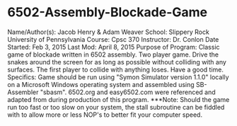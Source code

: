 # 6502-Assembly-Blockade-Game

Name/Author(s): 		Jacob Henry & Adam Weaver
School:							Slippery Rock University of Pennsylvania
Course:		  				Cpsc 370
Instructor:					Dr. Conlon
Date Started:				Feb 3, 2015
Last Mod:						April 8, 2015
Purpose of Program:	Classic game of blockade written in 6502 assembly. 
										Two player game. Drive the snakes around the screen 
										for as long as possible without colliding with any 
										surfaces. The first player to collide with anything
 										loses. Have a good time. 
Specifics:					Game should be run using "Symon Simulator version 
										1.1.0" locally on a Microsoft Windows operating system
										and assembled using SB-Assembler "sbasm". 6502.org
										and easy6502.com were referenced and adapted from 
 										during production of this program.
***Note:						Should the game run too fast or too slow on your system,
										the stall subroutine can be fiddled with to allow more
										or less NOP's to better fit your computer speed.
